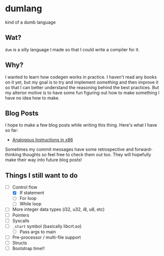 # dumlang

kind of a dumb language

## Wat?

`dum` is a silly language I made so that I could write a compiler for it.

## Why?

I wanted to learn how codegen works in practice. I haven't read any books on it yet, but my goal is to try and implement *something* and then improve it so that I can better understand the reasoning behind the best practices.
But my alterior motive is to have some fun figuring out how to make something I have no idea how to make.

## Blog Posts

I hope to make a few blog posts while writing this thing. Here's what I have so far:

- [Analogous Instructions in x86](https://stowell.dev/posts/2025-02-11-analogous-instructions-x86/)

Sometimes my commit messages have some retrospective and forward-thinking thoughts so feel free to check them out too.
They will hopefully make their way into future blog posts!

## Things I still want to do
- [ ] Control flow
    - [x] If statement
    - [ ] For loop
    - [ ] While loop
- [ ] More integer data types (i32, u32, i8, u8, etc)
- [ ] Pointers
- [ ] Syscalls
- [ ] `_start` symbol (basically libcrt.so)
    - [ ] Pass args to main
- [ ] Pre-processor / multi-file support
- [ ] Structs
- [ ] Bootstrap time!!
